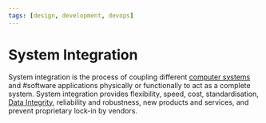 ```yaml
---
tags: [design, development, devops]
---
```


# System Integration

System integration is the process of coupling different [computer systems](202303242148.md)
and #software applications physically or functionally to act as a complete
system. System integration provides flexibility, speed, cost, standardisation,
[Data Integrity](202210040913.md), reliability and robustness, new products and
services, and prevent proprietary lock-in by vendors.
